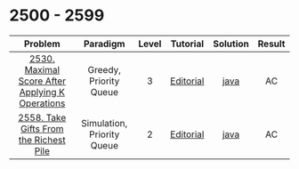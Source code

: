 # 2500 - 2599

|                                                           Problem                                                           |          Paradigm          | Level |                                            Tutorial                                             |                           Solution                            | Result |
| :-------------------------------------------------------------------------------------------------------------------------: | :------------------------: | :---: | :---------------------------------------------------------------------------------------------: | :-----------------------------------------------------------: | :----: |
| [2530. Maximal Score After Applying K Operations](https://leetcode.com/problems/maximal-score-after-applying-k-operations/) |   Greedy, Priority Queue   |   3   | [Editorial](https://leetcode.com/problems/maximal-score-after-applying-k-operations/editorial/) | [java](./2530_Maximal_Score_After_Applying_K_Operations.java) |   AC   |
|          [2558. Take Gifts From the Richest Pile](https://leetcode.com/problems/take-gifts-from-the-richest-pile/)          | Simulation, Priority Queue |   2   |     [Editorial](https://leetcode.com/problems/take-gifts-from-the-richest-pile/editorial/)      |     [java](./2558_Take_Gifts_From_the_Richest_Pile.java)      |   AC   |
